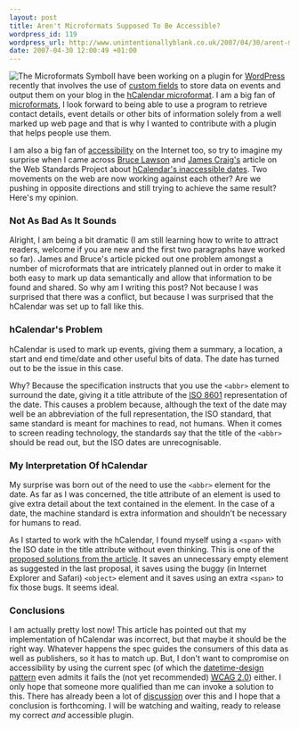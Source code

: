 ```yaml
---
layout: post
title: Aren't Microformats Supposed To Be Accessible?
wordpress_id: 119
wordpress_url: http://www.unintentionallyblank.co.uk/2007/04/30/arent-microformats-supposed-to-be-accessible/
date: 2007-04-30 12:00:49 +01:00
---
```

<p><img src="http://www.unintentionallyblank.co.uk/wp-content/uploads/2007/04/microformat.png" alt="The Microformats Symbol" class="alignleft" />I have been working on a plugin for <a href="http://www.wordpress.org">WordPress</a> recently that involves the use of <a href="http://codex.wordpress.org/Using_Custom_Fields">custom fields</a> to store data on events and output them on your blog in the <a href="http://microformats.org/wiki/hcalendar">hCalendar microformat</a>. I am a big fan of <a href="http://microformats.org/">microformats</a>, I look forward to being able to use a program to retrieve contact details, event details or other bits of information solely from a well marked up web page and that is why I wanted to contribute with a plugin that helps people use them.</p>

<p>I am also a big fan of <a href="http://www.unintentionallyblank.co.uk/category/accessibility/">accessibility</a> on the Internet too, so try to imagine my surprise when I came across <a href="http://www.brucelawson.co.uk/index.php/2007/microformats-and-accessibility/">Bruce Lawson</a> and <a href="http://cookiecrook.com/weblog/">James Craig's</a> article on the Web Standards Project about <a href="http://www.webstandards.org/2007/04/27/haccessibility/">hCalendar's inaccessible dates</a>. Two movements on the web are now working against each other? Are we pushing in opposite directions and still trying to achieve the same result? Here's my opinion.</p>

<h3>Not As Bad As It Sounds</h3>

<p>Alright, I am being a bit dramatic (I am still learning how to write to attract readers, welcome if you are new and the first two paragraphs have worked so far). James and Bruce's article picked out one problem amongst a number of microformats that are intricately planned out in order to make it both easy to mark up data semantically and allow that information to be found and shared. So why am I writing this post? Not because I was surprised that there was a conflict, but because I was surprised that the hCalendar was set up to fall like this.</p>

<h3>hCalendar's Problem</h3>

<p>hCalendar is used to mark up events, giving them a summary, a location, a start and end time/date and other useful bits of data. The date has turned out to be the issue in this case.</p>

<p>Why? Because the specification instructs that you use the <code class="inline">&lt;abbr&gt;</code> element to surround the date, giving it a title attribute of the <a href="http://en.wikipedia.org/wiki/ISO_8601"><abbr title="International Organisation for Standardisation">ISO</abbr> 8601</a> representation of the date. This causes a problem because, although the text of the date may well be an abbreviation of the full representation, the ISO standard, that same standard is meant for machines to read, not humans. When it comes to screen reading technology, the standards say that the title of the <code class="inline">&lt;abbr&gt;</code> should be read out, but the ISO dates are unrecognisable.</p>

<h3>My Interpretation Of hCalendar</h3>

<p>My surprise was born out of the need to use the <code class="inline">&lt;abbr&gt;</code> element for the date. As far as I was concerned, the title attribute of an element is used to give extra detail about the text contained in the element. In the case of a date, the machine standard is extra information and shouldn't be necessary for humans to read.</p>

<p>As I started to work with the hCalendar, I found myself using a <code class="inline">&lt;span&gt;</code> with the ISO date in the title attribute without even thinking. This is one of the <a href="http://cookiecrook.com/test/uf/uf.htm">proposed solutions from the article</a>. It saves an unnecessary empty element as suggested in the last proposal, it saves using the buggy (in Internet Explorer and Safari)  <code class="inline">&lt;object&gt;</code> element and it saves using an extra <code class="inline">&lt;span&gt;</code> to fix those bugs. It seems ideal.</p>

<h3>Conclusions</h3>

<p>I am actually pretty lost now! This article has pointed out that my implementation of hCalendar was incorrect, but that maybe it should be the right way. Whatever happens the spec guides the consumers of this data as well as publishers, so it has to match up. But, I don't want to compromise on accessibility by using the current spec (of which the <a href="http://microformats.org/wiki/datetime-design-pattern">datetime-design pattern</a> even admits it fails the (not yet recommended) <a href="http://www.w3.org/TR/WCAG20/"><abbr title="Web Content Accessibility Guidelines">WCAG</abbr> 2.0</a>) either. I only hope that someone more qualified than me can invoke a solution to this. There has already been a lot of <a href="http://www.webstandards.org/2007/04/27/haccessibility/#content-replies">discussion</a> over this and I hope that a conclusion is forthcoming. I will be watching and waiting, ready to release my correct <em>and</em> accessible plugin.</p>
